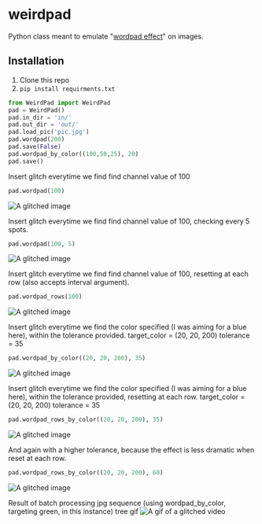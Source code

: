 # weirdpad
Python class meant to emulate "[wordpad effect](http://datamoshing.com/tag/wordpad-effect/)" on images.

## Installation
1. Clone this repo
2. `pip install requirments.txt`
```python
from WeirdPad import WeirdPad
pad = WeirdPad()
pad.in_dir = 'in/'
pad.out_dir = 'out/'
pad.load_pic('pic.jpg')
pad.wordpad(200)
pad.save(False)
pad.wordpad_by_color((100,50,25), 20)
pad.save()
```

Insert glitch everytime we find find channel value of 100
```python
pad.wordpad(100)
```
![A glitched image](http://i.imgur.com/D0uF7hx.jpg)

Insert glitch everytime we find find channel value of 100, checking every 5 spots.
```python
pad.wordpad(100, 5)
```
![A glitched image](http://i.imgur.com/k3LKIBb.jpg)

Insert glitch everytime we find find channel value of 100, resetting at each row (also accepts interval argument).
```python
pad.wordpad_rows(100)
```
![A glitched image](http://i.imgur.com/enzw2xB.jpg)

Insert glitch everytime we find the color specified (I was aiming for a blue here), within the tolerance provided.
target_color = (20, 20, 200)
tolerance = 35
```python
pad.wordpad_by_color((20, 20, 200), 35)
```
![A glitched image](http://i.imgur.com/ShWjH3h.jpg)


Insert glitch everytime we find the color specified (I was aiming for a blue here), within the tolerance provided, resetting at each row.
target_color = (20, 20, 200)
tolerance = 35
```python
pad.wordpad_rows_by_color((20, 20, 200), 35)
```
![A glitched image](http://i.imgur.com/iWfQb4B.jpg)

And again with a higher tolerance, because the effect is less dramatic when reset at each row.
```python
pad.wordpad_rows_by_color((20, 20, 200), 60)
```
![A glitched image](http://i.imgur.com/KHvqrtI.jpg)

Result of batch processing jpg sequence (using wordpad_by_color, targeting green, in this instance)
tree gif
![A gif of a glitched video](https://media.giphy.com/media/l0IygFSQeFVm9Hgas/giphy.gif)
